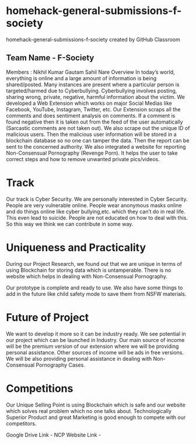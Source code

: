 # homehack-general-submissions-f-society
homehack-general-submissions-f-society created by GitHub Classroom

## Team Name - F-Society
Members : 
Nikhil Kumar Gautam
Sahil Nare
Overview
In today’s world, everything is online and a large amount of information is being shared/posted. Many instances are present where a particular person is targeted/harmed due to Cyberbullying. Cyberbullying involves posting, sharing wrong, private, negative, harmful information about the victim. 
We developed a Web Extension which works on major Social Medias like Facebook, YouTube, Instagram, Twitter, etc. Our Extension scraps all the comments and does sentiment analysis on comments. If a comment is found negative then it is taken out from the feed of the user automatically (Sarcastic comments are not taken out). We also scrape out the unique ID of malicious users. Then the malicious user information will be stored in a blockchain database so no one can tamper the data. Then the report can be sent to the concerned authority.
We also integrated a website for reporting Non-Consensual Pornography (Revenge Porn). It helps the user to take correct steps and how to remove unwanted private pics/videos.

# Track
Our track is Cyber Security. 
We are personally interested in Cyber Security. People are very vulnerable online. People wear anonymous masks online and do things online like cyber bullying,etc. which they can’t do in real life. This even lead to suicide. People are not educated on how to deal with this. So this way we think we can contribute in some way.

# Uniqueness and Practicality
During our Project Research, we found out that we are unique in terms of using Blockchain for storing data which is untamperable. There is no website which helps in dealing with Non-Consensual Pornography.  

Our prototype is complete and ready to use. We also have some things to add in the future like child safety mode to save them from NSFW materials.

# Future of Project
We want to develop it more so it can be industry ready. We see potential in our project which can be launched in Industry. 
Our main source of income will be the premium version of our extension where we will be providing personal assistance. Other sources of income will be ads in free versions.
We will be also providing personal assistance in dealing with Non-Consensual Pornography Cases.

# Competitions
Our Unique Selling Point is using Blockchain which is safe and our website which solves
real problem which no one talks about.
Technologically Superior Product and great Marketing is good enough to compete with our competitors.

Google Drive Link -
NCP Website Link -
  
